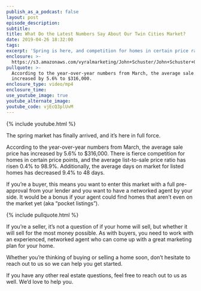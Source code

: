 ```yaml
---
publish_as_a_podcast: false
layout: post
episode_description:
subtitle:
title: What Do the Latest Numbers Say About Our Twin Cities Market?
date: 2019-04-26 18:32:00
tags:
excerpt: 'Spring is here, and competition for homes in certain price ranges is fierce.'
enclosure: >-
  https://s3.amazonaws.com/vyralmarketing/John+Schuster/John+Schuster+Group-+What+Do+the+Latest+Numbers+Say+About+Our+Twin+Cities+Market_.mp4
pullquote: >-
  According to the year-over-year numbers from March, the average sale price has
  increased by 5.6% to $316,000.
enclosure_type: video/mp4
enclosure_time:
use_youtube_image: true
youtube_alternate_image:
youtube_code: vjEcQ3plUvM
---
```


{% include youtube.html %}

The spring market has finally arrived, and it’s here in full force. 

According to the year-over-year numbers from March, the average sale price has increased by 5.6% to $316,000. There is fierce competition for homes in certain price points, and the average list-to-sale price ratio has risen 0.4% to 98.9%. Additionally, the average days on market for listed homes has decreased 9.4% to 48 days. 

If you’re a buyer, this means you want to enter this market with a full pre-approval from your lender and you want to have a networked agent by your side. It would be a bonus if your agent could find homes that aren’t even on the market yet (aka “pocket listings”).

{% include pullquote.html %}

If you’re a seller, it’s not a question of if your home will sell, but whether it will sell for the most money possible. As with buyers, you need to work with an experienced, networked agent who can come up with a great marketing plan for your home. 

Whether you’re thinking of buying or selling a home soon, don’t hesitate to reach out to us so we can help you get started. 

If you have any other real estate questions, feel free to reach out to us as well. We’d love to help you. <br>